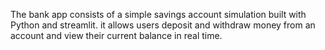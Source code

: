 The bank app consists of a simple savings account simulation built with Python and streamlit. it allows users deposit and withdraw money from an account and view their current balance in real time.
